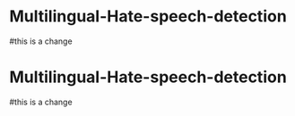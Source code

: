 # Multilingual-Hate-speech-detection
#this is a change

# Multilingual-Hate-speech-detection
#this is a change